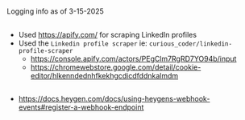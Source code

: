 #

Logging info as of 3-15-2025

##

- Used https://apify.com/ for scraping LinkedIn profiles
- Used the `Linkedin profile scraper` ie: `curious_coder/linkedin-profile-scraper`
  - https://console.apify.com/actors/PEgClm7RgRD7YO94b/input
  - https://chromewebstore.google.com/detail/cookie-editor/hlkenndednhfkekhgcdicdfddnkalmdm

##

- https://docs.heygen.com/docs/using-heygens-webhook-events#register-a-webhook-endpoint